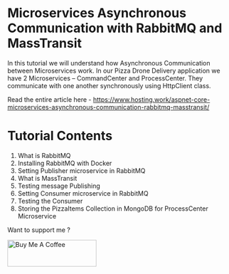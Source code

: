 # Microservices Asynchronous Communication with RabbitMQ and MassTransit
In this tutorial we will understand how Asynchronous Communication between Microservices work. In our Pizza Drone Delivery application we have 2 Microservices – CommandCenter and ProcessCenter. They communicate with one another synchronously using HttpClient class.

Read the entire article here - https://www.hosting.work/aspnet-core-microservices-asynchronous-communication-rabbitmq-masstransit/

# Tutorial Contents
1. What is RabbitMQ
2. Installing RabbitMQ with Docker
3. Setting Publisher microservice in RabbitMQ
4. What is MassTransit
5. Testing message Publishing
6. Setting Consumer microservice in RabbitMQ
7. Testing the Consumer
8. Storing the PizzaItems Collection in MongoDB for ProcessCenter Microservice

Want to support me ?

<a href="https://www.buymeacoffee.com/YogYogi" target="_blank"><img src="https://cdn.buymeacoffee.com/buttons/v2/default-yellow.png" alt="Buy Me A Coffee" width="200"  style="height: 60px !important;width: 200px !important;" ></a>
